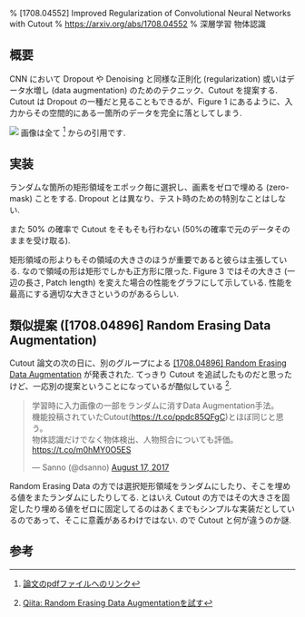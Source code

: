 % [1708.04552] Improved Regularization of Convolutional Neural Networks with Cutout
% https://arxiv.org/abs/1708.04552
% 深層学習 物体認識

## 概要

CNN において Dropout や Denoising と同様な正則化 (regularization) 或いはデータ水増し (data augmentation) のためのテクニック、Cutout を提案する.
Cutout は Dropout の一種だと見ることもできるが、Figure 1 にあるように、入力からその空間的にある一箇所のデータを完全に落としてしまう.

![](http://i.imgur.com/gcMpxCx.png)
画像は全て [^1] からの引用です.

## 実装

ランダムな箇所の矩形領域をエポック毎に選択し、画素をゼロで埋める (zero-mask) ことをする.
Dropout とは異なり、テスト時のための特別なことはしない.

また 50% の確率で Cutout をそもそも行わない (50%の確率で元のデータそのままを受け取る).

矩形領域の形よりもその領域の大きさのほうが重要であると彼らは主張している.
なので領域の形は矩形でしかも正方形に限った.
Figure 3 ではその大きさ (一辺の長さ, Patch length) を変えた場合の性能をグラフにして示している.
性能を最高にする適切な大きさというのがあるらしい.

## 類似提案 ([1708.04896] Random Erasing Data Augmentation)

Cutout 論文の次の日に、別のグループによる
[[1708.04896] Random Erasing Data Augmentation](https://arxiv.org/abs/1708.04896)
が発表された.
てっきり Cutout を追試したものだと思ったけど、一応別の提案ということになっているが酷似している [^2].

<blockquote class="twitter-tweet" data-lang="en"><p lang="ja" dir="ltr">学習時に入力画像の一部をランダムに消すData Augmentation手法。<br>機能投稿されていたCutout(<a href="https://t.co/ppdc85QFgC">https://t.co/ppdc85QFgC</a>)とほぼ同じと思う。<br>物体認識だけでなく物体検出、人物照合についても評価。<a href="https://t.co/m0hMY0O5ES">https://t.co/m0hMY0O5ES</a></p>&mdash; Sanno (@dsanno) <a href="https://twitter.com/dsanno/status/898014604781010946">August 17, 2017</a></blockquote>
<script async src="//platform.twitter.com/widgets.js" charset="utf-8"></script>

Random Erasing Data の方では選択矩形領域をランダムにしたり、そこを埋める値をまたランダムにしたりしてる.
とはいえ Cutout の方ではその大きさを固定したり埋める値をゼロに固定してるのはあくまでもシンプルな実装だとしているのであって、そこに意義があるわけではない.
ので Cutout と何が違うのか謎.

## 参考

[^1]: [論文のpdfファイルへのリンク](https://arxiv.org/pdf/1708.04552.pdf)
[^2]: [Qiita: Random Erasing Data Augmentationを試す](http://qiita.com/dsanno/items/d32f3c928cdbcbe5de60)

